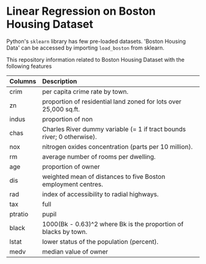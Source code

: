 # Linear Regression on Boston Housing Dataset

Python's `sklearn` library has few pre-loaded datasets. 'Boston Housing Data' can be accessed by importing `load_boston` from sklearn. 

This repository information related to Boston Housing Dataset with the following features

|Columns| Description |
|:--- | :--- |
crim | per capita crime rate by town.
zn | proportion of residential land zoned for lots over 25,000 sq.ft.
indus | proportion of non|retail business acres per town.
chas | Charles River dummy variable (= 1 if tract bounds river; 0 otherwise).
nox | nitrogen oxides concentration (parts per 10 million).
rm | average number of rooms per dwelling.
age | proportion of owner|occupied units built prior to 1940.
dis | weighted mean of distances to five Boston employment centres.
rad | index of accessibility to radial highways.
tax | full|value property|tax rate per $10,000.
ptratio | pupil|teacher ratio by town.
black | 1000(Bk - 0.63)^2 where Bk is the proportion of blacks by town.
lstat | lower status of the population (percent).
medv | median value of owner|occupied homes in $1000s.
